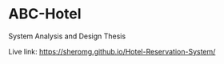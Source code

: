 # ABC-Hotel
System Analysis and Design Thesis

Live link: https://sheromg.github.io/Hotel-Reservation-System/

